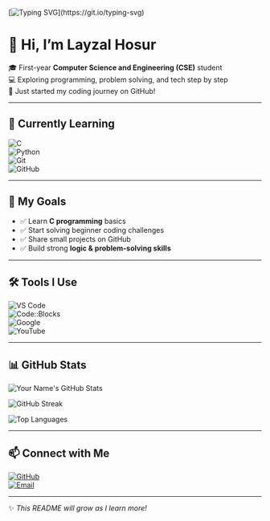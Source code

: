 <!-- Typing SVG -->
[![Typing SVG](https://readme-typing-svg.herokuapp.com?font=Fira+Code&size=24&pause=1000&color=00F700&center=true&vCenter=true&width=500&lines=Hey+there!+I'm+[Your+Name]+👋;First+Year+CSE+Student;Learning+to+Code+Step+by+Step;Welcome+to+my+GitHub+Profile!)](https://git.io/typing-svg)

# 👋 Hi, I’m   Layzal Hosur

🎓 First-year **Computer Science and Engineering (CSE)** student  
💻 Exploring programming, problem solving, and tech step by step  
🚀 Just started my coding journey on GitHub!  

---

## 🌱 Currently Learning
![C](https://img.shields.io/badge/Language-C-blue)  
![Python](https://img.shields.io/badge/Language-Python-yellow)  
![Git](https://img.shields.io/badge/Tool-Git-orange)  
![GitHub](https://img.shields.io/badge/Platform-GitHub-black)  

---

## 📌 My Goals
- ✅ Learn **C programming** basics  
- ✅ Start solving beginner coding challenges  
- ✅ Share small projects on GitHub  
- ✅ Build strong **logic & problem-solving skills**  

---

## 🛠️ Tools I Use
![VS Code](https://img.shields.io/badge/Editor-VS%20Code-blue?logo=visualstudiocode)  
![Code::Blocks](https://img.shields.io/badge/IDE-Code::Blocks-lightgrey)  
![Google](https://img.shields.io/badge/Helper-Google-red?logo=google)  
![YouTube](https://img.shields.io/badge/Learning-YouTube-red?logo=youtube)  

---

## 📊 GitHub Stats
![Your Name's GitHub Stats](https://github-readme-stats.vercel.app/api?username=your-username&show_icons=true&theme=tokyonight)  

![GitHub Streak](https://streak-stats.demolab.com?user=your-username&theme=tokyonight&border_radius=10)  

![Top Languages](https://github-readme-stats.vercel.app/api/top-langs/?username=your-username&layout=compact&theme=tokyonight)  

---

## 📫 Connect with Me
[![GitHub](https://img.shields.io/badge/GitHub-Profile-black?logo=github)](https://github.com/your-username)  
[![Email](https://img.shields.io/badge/Email-YourEmail-blue?logo=gmail)](mailto:yourname@example.com)  

---

✨ *This README will grow as I learn more!*  

